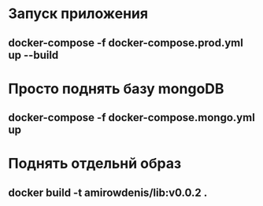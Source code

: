 # Запуск приложения
## docker-compose -f docker-compose.prod.yml up --build

# Просто поднять базу mongoDB
## docker-compose -f docker-compose.mongo.yml up

# Поднять отдельнй образ
## docker build -t amirowdenis/lib:v0.0.2 .
